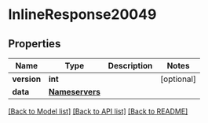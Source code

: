 # InlineResponse20049

## Properties
Name | Type | Description | Notes
------------ | ------------- | ------------- | -------------
**version** | **int** |  | [optional] 
**data** | [**Nameservers**](Nameservers.md) |  | 

[[Back to Model list]](../README.md#documentation-for-models) [[Back to API list]](../README.md#documentation-for-api-endpoints) [[Back to README]](../README.md)

